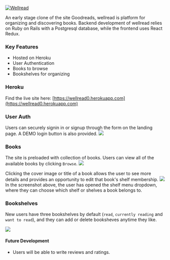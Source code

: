 [![Wellread](https://i.imgur.com/WRhUnSb.png)](https://wellread0.herokuapp.com)

An early stage clone of the site Goodreads, wellread is platform for organizing and discovering books. Backend development of wellread relies on Ruby on Rails with a Postgresql database, while the frontend uses React Redux. 

### Key Features
- Hosted on Heroku
- User Authentication
- Books to browse
- Bookshelves for organizing

### Heroku
Find the live site here:
[https://wellread0.herokuapp.com](https://wellread0.herokuapp.com)

### User Auth
Users can securely signin in or signup through the form on the landing page. A DEMO login button is also provided.
<img src="https://i.imgur.com/3HaZY2b.png?1" />

### Books
The site is preloaded with collection of books. Users can view all of the available books by clicking `Browse`. 
<img src="https://i.imgur.com/qMltUHT.png" />

Clicking the cover image or title of a book allows the user to see more details and provides an opportunity to edit that book's shelf membership.
<img src="https://i.imgur.com/4WR9sR7.png?1" />
In the screenshot above, the user has opened the shelf menu dropdown, where they can choose which shelf or shelves a book belongs to.

### Bookshelves
New users have three bookshelves by default (`read`, `currently reading` and `want to read`), and they can add or delete booksheves anytime they like.

<img src="https://i.imgur.com/EPvhWAG.png" />

#### Future Development
- Users will be able to write reviews and ratings.
